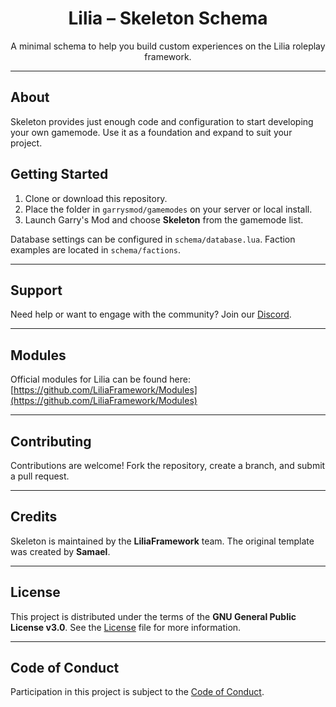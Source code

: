 <h1 align="center">Lilia – Skeleton Schema</h1>
<p align="center">A minimal schema to help you build custom experiences on the Lilia roleplay framework.</p>

---

## About

Skeleton provides just enough code and configuration to start developing your own gamemode. Use it as a foundation and expand to suit your project.

## Getting Started

1. Clone or download this repository.
2. Place the folder in `garrysmod/gamemodes` on your server or local install.
3. Launch Garry's Mod and choose **Skeleton** from the gamemode list.

Database settings can be configured in `schema/database.lua`. Faction examples are located in `schema/factions`.

---

## Support

Need help or want to engage with the community? Join our [Discord](https://discord.gg/52MSnh39vw).

---

## Modules

Official modules for Lilia can be found here:
[https://github.com/LiliaFramework/Modules](https://github.com/LiliaFramework/Modules)

---

## Contributing

Contributions are welcome! Fork the repository, create a branch, and submit a pull request.

---

## Credits

Skeleton is maintained by the **LiliaFramework** team. The original template was created by **Samael**.

---

## License

This project is distributed under the terms of the **GNU General Public License v3.0**. See the [License](./License) file for more information.

---

## Code of Conduct

Participation in this project is subject to the [Code of Conduct](./Code_Of_Conduct.md).
